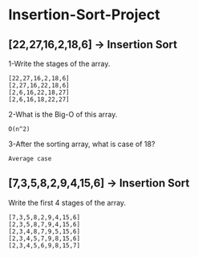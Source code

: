 # Insertion-Sort-Project

## [22,27,16,2,18,6] -> Insertion Sort
1-Write the stages of the array.
```
[22,27,16,2,18,6]
[2,27,16,22,18,6]
[2,6,16,22,18,27]
[2,6,16,18,22,27]
```
2-What is the Big-O of this array.
```
O(n^2)
```
3-After the sorting array, what is case of 18?
```
Average case
```

## [7,3,5,8,2,9,4,15,6] -> Insertion Sort
Write the first 4 stages of the array.
```
[7,3,5,8,2,9,4,15,6]
[2,3,5,8,7,9,4,15,6]
[2,3,4,8,7,9,5,15,6]
[2,3,4,5,7,9,8,15,6]
[2,3,4,5,6,9,8,15,7]
```
